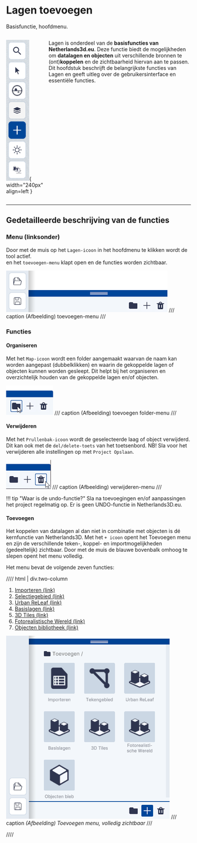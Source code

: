 # Lagen toevoegen

Basisfunctie, hoofdmenu.

<div style="display: flex; align-items: flex-start; gap: 15px;" markdown>

   ![Lagen Toevoegen](../handleiding/imgs/lagen.toevoegen.menu.main.png){ width="240px" align=left }


Lagen is onderdeel van de **basisfuncties van Netherlands3d.eu**. Deze functie biedt de mogelijkheden om **datalagen en objecten** uit verschillende bronnen te (ont)**koppelen** en de zichtbaarheid hiervan aan te passen. 
 Dit hoofdstuk beschrijft de belangrijkste functies van Lagen en geeft uitleg over de gebruikersinterface en essentiële functies.  
</div>

---

## Gedetailleerde beschrijving van de functies

### Menu (linksonder)

Door met de muis op het `Lagen-icoon` in het hoofdmenu te klikken wordt de tool actief.  
en het `toevoegen-menu` klapt open en de functies worden zichtbaar.

![Building Blocks](../handleiding/imgs/lagen.main.bottom.png)
/// caption
(Afbeelding) toevoegen-menu
///

### Functies

#### Organiseren

Met het `Map-icoon` wordt een folder aangemaakt waarvan de naam kan worden aangepast (dubbelklikken) en waarin de gekoppelde lagen of objecten kunnen worden gesleept. Dit helpt bij het organiseren en overzichtelijk houden van de gekoppelde lagen en/of objecten.

![Building Blocks](../handleiding/imgs/lagen.main.bottom.folder.png)
/// caption
(Afbeelding) toevoegen folder-menu
///

#### Verwijderen

Met het `Prullenbak-icoon` wordt de geselecteerde laag of object verwijderd. Dit kan ook met de `del/delete-toets` van het toetsenbord. NB! Sla voor het verwijderen alle instellingen op met `Project Opslaan`. 

![Building Blocks](../handleiding/imgs/lagen.main.bottom.bin.png)
/// caption
(Afbeelding) verwijderen-menu
///

!!! tip "Waar is de undo-functie?"
	Sla na toevoegingen en/of aanpassingen het project regelmatig op. Er is geen UNDO-functie in Netherlands3D.eu.

#### Toevoegen

Het koppelen van datalagen al dan niet in combinatie met objecten is dé kernfunctie van Netherlands3D. Met
het `+ icoon` opent het Toevoegen menu en zijn de verschillende teken-, koppel- en importmogelijkheden (gedeeltelijk)
zichtbaar. Door met de muis de blauwe bovenbalk omhoog te slepen opent het menu volledig.

Het menu bevat de volgende zeven functies:
  
//// html | div.two-column

1. [Importeren (link)](toevoegen-importeren.md)
2. [Selectiegebied (link)](toevoegen-selectiegebied.md)
3. [Urban ReLeaf (link)](toevoegen-urban-releaf.md)
4. [Basislagen (link)](toevoegen-basislagen.md)
5. [3D Tiles (link)](toevoegen-3d-tiles.md)
6. [Fotorealistische Wereld (link)](toevoegen-fotorealistische-wereld.md)
7. [Objecten bibliotheek (link)](toevoegen-objecten-biep.md)

![Building Blocks](../handleiding/imgs/lagen.main.bottom.full.png)
/// caption
_(Afbeelding) Toevoegen menu, volledig zichtbaar_
///

////